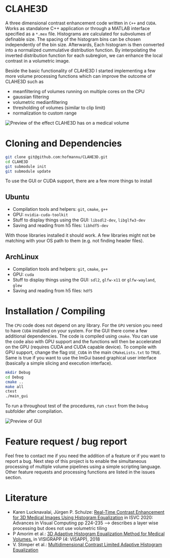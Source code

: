 # CLAHE3D

A three dimensional contrast enhancement code written in `C++` and `CUDA`. Works as standalone C++ application or through a MATLAB interface specified as a `*.mex` file. Histograms are calculated for subvolumes of definable size. The spacing of the histogram bins can be chosen independently of the bin size. Afterwards, Each histogram is then converted into a normalized cummulative distribution function. By interpolating the inverted distribution function for each subregion, we can enhance the local contrast in a volumetric image.

Beside the basic functionality of CLAHE3D I started implementing a few more volume processing functions which can improve the outcome of CLAHE3D such as

*  meanfiltering of volumes running on multiple cores on the CPU
*  gaussian filtering
*  volumetric medianfiltering
*  thresholding of volumes (similar to clip limit)
*  normalization to custom range 

![Preview of the effect CLAHE3D has on a medical volume](https://hofmannu.org/wp-content/uploads/2022/03/clahe3d-768x406.png)

# Cloning and Dependencies

```bash
git clone git@github.com:hofmannu/CLAHE3D.git
cd CLAHE3D
git submodule init
git submodule update
```

To use the GUI or CUDA support, there are a few more things to install

## Ubuntu

*  Compilation tools and helpers: `git`, `cmake`, `g++`
*  GPU: `nvidia-cuda-toolkit`
*  Stuff to display things using the GUI: `libsdl2-dev`, `libglfw3-dev`
*  Saving and reading from h5 files: `libhdf5-dev`

With those libraries installed it should work. A few libraries might not be matching with your OS path to them (e.g. not finding header files).

## ArchLinux

*  Compilation tools and helpers: `git`, `cmake`, `g++`
*  GPU: `cuda`
*  Stuff to display things using the GUI: `sdl2`, `glfw-x11` or `glfw-wayland`, `glew`
*  Saving and reading from h5 files: `hdf5`

# Installation / Compiling

The `CPU` code does not depend on any library. For the `GPU` version you need to have `CUDA` installed on your system. For the GUI there come a few additional dependencies. The code is compiled using `cmake`. You can use the code also with GPU support and the functions will then be accelerated on the GPU (requires CUDA and CUDA capable device). To compile with GPU support, change the flag `USE_CUDA` in the main `CMakeLists.txt` to `TRUE`. Same is true if you want to use the ImGui based graphical user interface (basically a simple slicing and execution interface).

```bash
mkdir Debug
cd Debug 
cmake ..
make all
ctest 
./main_gui
```

To run a throughout test of the procedures, run `ctest` from the `Debug` subfolder after compilation.

![Preview of GUI](https://hofmannu.org/wp-content/uploads/2022/03/Screenshot_2022-03-10_16-15-58-768x426.png)

# Feature request / bug report

Feel free to contact me if you need the addition of a feature or if you want to report a bug. Next step of this project is to enable the simultaneous processing of multiple volume pipelines using a simple scripting language. Other feature requests and processing functions are listed in the issues section.

# Literature
*  Karen Lucknavalai, Jürgen P. Schulze: [Real-Time Contrast Enhancement for 3D Medical Images Using Histogram Equalization](https://link.springer.com/chapter/10.1007/978-3-030-64556-4_18) in ISVC 2020: Advances in Visual Computing pp 224-235 --> describes a layer wise processing but does not use volumetric tiling
*  P Amorim et al.: [3D Adaptive Histogram Equalization Method for Medical Volumes.](https://www.scitepress.org/Papers/2018/66153/66153.pdf) in VISIGRAPP (4: VISAPP), 2018
*  V. Stimper et al.: [Multidimensional Contrast Limited Adaptive Histogram Equalization](https://ieeexplore.ieee.org/abstract/document/8895993)
